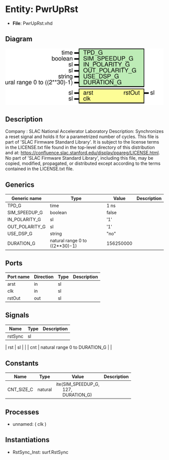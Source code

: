 # Entity: PwrUpRst

- **File**: PwrUpRst.vhd
## Diagram

![Diagram](PwrUpRst.svg "Diagram")
## Description

Company    : SLAC National Accelerator Laboratory
Description: Synchronizes a reset signal and holds it for a parametrized
number of cycles.
This file is part of 'SLAC Firmware Standard Library'.
It is subject to the license terms in the LICENSE.txt file found in the
top-level directory of this distribution and at:
   https://confluence.slac.stanford.edu/display/ppareg/LICENSE.html.
No part of 'SLAC Firmware Standard Library', including this file,
may be copied, modified, propagated, or distributed except according to
the terms contained in the LICENSE.txt file.
## Generics

| Generic name   | Type                           | Value     | Description |
| -------------- | ------------------------------ | --------- | ----------- |
| TPD_G          | time                           | 1 ns      |             |
| SIM_SPEEDUP_G  | boolean                        | false     |             |
| IN_POLARITY_G  | sl                             | '1'       |             |
| OUT_POLARITY_G | sl                             | '1'       |             |
| USE_DSP_G      | string                         | "no"      |             |
| DURATION_G     | natural range 0 to ((2**30)-1) | 156250000 |             |
## Ports

| Port name | Direction | Type | Description |
| --------- | --------- | ---- | ----------- |
| arst      | in        | sl   |             |
| clk       | in        | sl   |             |
| rstOut    | out       | sl   |             |
## Signals

| Name       | Type                          | Description |
| ---------- | ----------------------------- | ----------- |
| rstSync    | sl                            |             |
| 
      rst | sl                            |             |
| cnt        | natural range 0 to DURATION_G |             |
## Constants

| Name       | Type    | Value                                                                                                        | Description |
| ---------- | ------- | ------------------------------------------------------------------------------------------------------------ | ----------- |
| CNT_SIZE_C | natural |  ite(SIM_SPEEDUP_G,<br><span style="padding-left:20px"> 127,<br><span style="padding-left:20px"> DURATION_G) |             |
## Processes
- unnamed: ( clk )
## Instantiations

- RstSync_Inst: surf.RstSync
